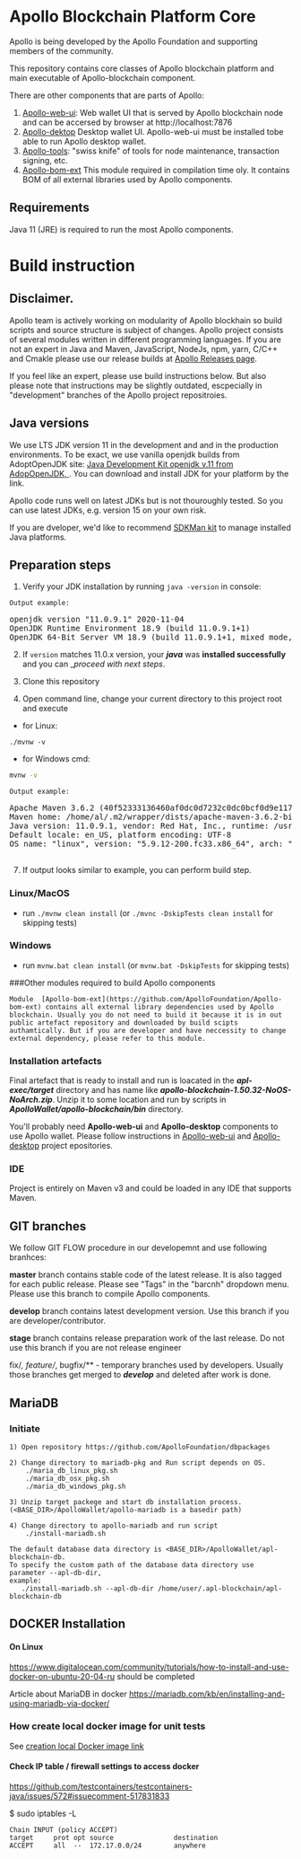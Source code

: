 
# Apollo Blockchain Platform  Core

Apollo is being developed by the Apollo Foundation and supporting members of the community.

This repository contains core classes of Apollo blockchain platform and main executable of Apollo-blockchain component.


There are other components that are parts of Apollo:

1. [Apollo-web-ui](https://github.com/ApolloFoundation/Apollo-web-ui): Web wallet UI that is served by Apollo blockchain node and can be accersed by browser at http://localhost:7876
2. [Apollo-dektop](https://github.com/ApolloFoundation/Apollo-desktop) Desktop wallet UI. Apollo-web-ui must be installed tobe able to run Apollo desktop wallet.
3. [Apollo-tools](https://github.com/ApolloFoundation/Apollo-tools): "swiss knife" of tools for node maintenance, transaction signing, etc.
4. [Apollo-bom-ext](https://github.com/ApolloFoundation/Apollo-bom-ext) This module required in compilation time oly. It contains BOM of all external libraries used by Apollo components. 


## Requirements

Java 11 (JRE) is required to run the most Apollo components.


# Build instruction 

## Disclaimer.

Apollo team is actively working on modularity of Apollo blockhain so build scripts and source structure is subject of changes. Apollo project consists of several modules written in different programming languages. If you are not an expert in Java and Maven, JavaScript, NodeJs, npm, yarn, C/C++ and Cmakle please use our release builds at [Apollo Releases page](https://github.com/ApolloFoundation/Apollo/releases).

If you feel like an expert, please use build instructions below. But also please note that instructions may be slightly outdated, escpecially in "development" branches of the Apollo project repositroies.

## Java versions

We use LTS JDK version 11 in the development and and in the production environments. To be exact, we use vanilla openjdk builds from AdoptOpenJDK site: [Java Development Kit openjdk v.11 from AdopOpenJDK, ](https://adoptopenjdk.net/). You can download and install JDK for your platform by the link. 

Apollo code runs well on latest JDKs but is not thouroughly tested. So you can use latest JDKs, e.g. version 15 on your own risk.

If you are dveloper, we'd like to recommend [SDKMan kit](https://sdkman.io/) to manage installed Java platforms.  

## Preparation steps ##

   1. Verify your JDK installation by running `java -version` in console:
   
    Output example: 
<pre>
openjdk version "11.0.9.1" 2020-11-04
OpenJDK Runtime Environment 18.9 (build 11.0.9.1+1)
OpenJDK 64-Bit Server VM 18.9 (build 11.0.9.1+1, mixed mode, sharing)
</pre>

   2. If `version` matches 11.0.x version, your ___java___ was __installed successfully__ and you can __proceed with next steps_. 

   3. Clone this repository	

   
   4. Open command line, change your current directory to this project root and execute
   
- for Linux:
```shell script
./mvnw -v
```
- for Windows cmd:
```cmd
mvnw -v
```
     
    Output example:
<pre>
Apache Maven 3.6.2 (40f52333136460af0dc0d7232c0dc0bcf0d9e117; 2019-08-27T18:06:16+03:00)
Maven home: /home/al/.m2/wrapper/dists/apache-maven-3.6.2-bin/795eh28tki48bv3l67maojf0ra/apache-maven-3.6.2
Java version: 11.0.9.1, vendor: Red Hat, Inc., runtime: /usr/lib/jvm/java-11-openjdk-11.0.9.11-4.fc33.x86_64
Default locale: en_US, platform encoding: UTF-8
OS name: "linux", version: "5.9.12-200.fc33.x86_64", arch: "amd64", family: "unix"

</pre>
   7. If output looks similar to example, you can perform build step.

### Linux/MacOS
   * run `./mvnw clean install` (or `./mvnc -DskipTests clean install` for skipping tests)

### Windows
   * run `mvnw.bat clean install` (or `mvnw.bat -DskipTests` for skipping tests)  

###Other modules required to build Apollo components

    Module  [Apollo-bom-ext](https://github.com/ApolloFoundation/Apollo-bom-ext) contains all external library dependencies used by Apollo blockchain. Usually you do not need to build it because it is in out public artefact repository and downloaded by build scipts authamtically. But if you are developer and have neccessity to change external dependency, please refer to this module.
    
### Installation artefacts

Final artefact that is ready to install and run is loacated in the ___apl-exec/target___ directory and has name like  ___apollo-blockchain-1.50.32-NoOS-NoArch.zip___.
Unzip it to some location and run by scripts in ___ApolloWallet/apollo-blockchain/bin___ directory.

You'll probably need __Apollo-web-ui__ and __Apollo-desktop__ components to use Apollo wallet.
Please follow instructions in [Apollo-web-ui](https://github.com/ApolloFoundation/Apollo-web-ui) and [Apollo-desktop](https://github.com/ApolloFoundation/Apollo-desktop) project epositories.

### IDE

Project is entirely on Maven v3 and could be loaded in any IDE that supports Maven.

## GIT branches

We follow GIT FLOW procedure in our developemnt and use following branhces:

__master__ branch contains stable code of the latest release. It is also tagged for each public release. Please see "Tags" in the "barcnh" dropdown menu. Please use this branch to compile Apollo components.

__develop__ branch contains latest development version. Use this branch if you are developer/contributor.

__stage__ branch contains release preparation work of the last release. Do not use this branch if you are not release
engineer

fix/*, feature/*, bugfix/** - temporary branches used by developers. Usually those branches get merged to ___develop___
and deleted after work is done.

## MariaDB

### Initiate

    1) Open repository https://github.com/ApolloFoundation/dbpackages
    
    2) Change directory to mariadb-pkg and Run script depends on OS. 
        ./maria_db_linux_pkg.sh
        ./maria_db_osx_pkg.sh
        ./maria_db_windows_pkg.sh
        
    3) Unzip target packege and start db installation process. (<BASE_DIR>/ApolloWallet/apollo-mariadb is a basedir path)
    
    4) Change directory to apollo-mariadb and run script 
        ./install-mariadb.sh

    The default database data directory is <BASE_DIR>/ApolloWallet/apl-blockchain-db. 
    To specify the custom path of the database data directory use parameter --apl-db-dir, 
    example: 
       ./install-mariadb.sh --apl-db-dir /home/user/.apl-blockchain/apl-blockchain-db

## DOCKER Installation

#### On Linux
https://www.digitalocean.com/community/tutorials/how-to-install-and-use-docker-on-ubuntu-20-04-ru
should be completed

Article about MariaDB in docker
https://mariadb.com/kb/en/installing-and-using-mariadb-via-docker/

### How create local docker image for unit tests
See [creation local Docker image link](/unit-test-Docker-Image/README.md)

#### Check IP table / firewall settings to access docker
https://github.com/testcontainers/testcontainers-java/issues/572#issuecomment-517831833

$ sudo iptables -L
```
Chain INPUT (policy ACCEPT)
target     prot opt source               destination         
ACCEPT     all  --  172.17.0.0/24        anywhere
```            
    